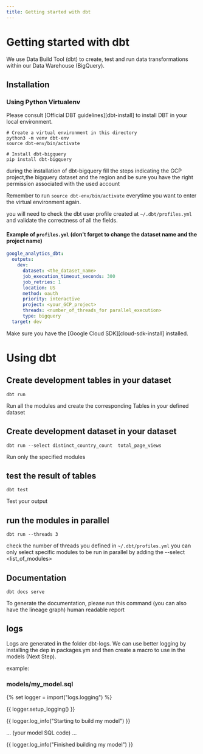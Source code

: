 ```yaml
---
title: Getting started with dbt
---
```

# Getting started with dbt
We use Data Build Tool (dbt) to create, test and run data transformations within our Data Warehouse (BigQuery).


## Installation

### Using Python Virtualenv

Please consult [Official DBT guidelines][dbt-install] to install DBT in your
local environment.

    # Create a virtual environment in this directory
    python3 -m venv dbt-env
    source dbt-env/bin/activate

    # Install dbt-bigquery 
    pip install dbt-bigquery

during the installation of dbt-bigquery fill the steps indicating the GCP project,the bigquery dataset and the region and be sure you have the right permission associated with the used account

Remember to run `source dbt-env/bin/activate` everytime you want to enter the
virtual environment again.

you will need to check the dbt user profile created at `~/.dbt/profiles.yml` and validate the correctness of all the fields.

#### Example of `profiles.yml` (don't forget to change the dataset name and the project name)

```yaml
google_analytics_dbt:
  outputs:
    dev:
      dataset: <the_dataset_name>
      job_execution_timeout_seconds: 300
      job_retries: 1
      location: US
      method: oauth
      priority: interactive
      project: <your_GCP_project>
      threads: <number_of_threads_for parallel_execution>
      type: bigquery
  target: dev
```


Make sure you have the [Google Cloud SDK][cloud-sdk-install] installed.

# Using dbt

## Create development tables in your dataset

    dbt run
Run all the modules and create the corresponding Tables in your defined dataset

## Create development dataset in your dataset

    dbt run --select distinct_country_count  total_page_views
Run only the specified modules

## test the result of tables

    dbt test
Test your output

## run the modules in parallel

    dbt run --threads 3
check the number of threads you defined in `~/.dbt/profiles.yml`
you can only select specific modules to be run in parallel by adding the --select <list_of_modules>

## Documentation

    dbt docs serve

To generate the documentation, please run this command (you can also have the lineage graph)
human readable report

## logs


Logs are generated in the folder dbt-logs.
We can use better logging by installing the dep in packages.ym and then create a macro to use in the models (Next Step).

example: 
### models/my_model.sql

{% set logger = import("logs.logging") %}

{{ logger.setup_logging() }}

{{ logger.log_info("Starting to build my model") }}

... (your model SQL code) ...

{{ logger.log_info("Finished building my model") }}







